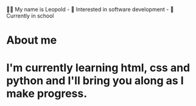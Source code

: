 🙋‍♂️ My name is Leopold - 📕 Interested in software development - 🎒 Currently in school

# About me

# I'm currently learning html, css and python and I'll bring you along as I make progress.
